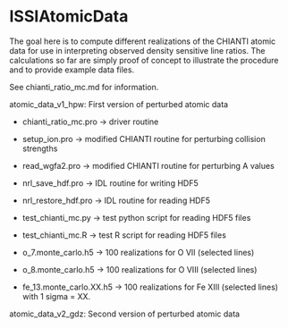 # ISSIAtomicData

The goal here is to compute different realizations of the CHIANTI atomic data for use in
interpreting observed density sensitive line ratios. The calculations so far are simply proof of
concept to illustrate the procedure and to provide example data files.

See chianti_ratio_mc.md for information.

atomic_data_v1_hpw: First version of perturbed atomic data

* chianti_ratio_mc.pro -> driver routine
* setup_ion.pro -> modified CHIANTI routine for perturbing collision strengths
* read_wgfa2.pro -> modified CHIANTI routine for perturbing A values
* nrl_save_hdf.pro -> IDL routine for writing HDF5
* nrl_restore_hdf.pro -> IDL routine for reading HDF5
* test_chianti_mc.py -> test python script for reading HDF5 files
* test_chianti_mc.R -> test R script for reading HDF5 files
* o_7.monte_carlo.h5 -> 100 realizations for O VII (selected lines)
* o_8.monte_carlo.h5 -> 100 realizations for O VIII (selected lines)

* fe_13.monte_carlo.XX.h5 -> 100 realizations for Fe XIII (selected lines) with 1 sigma = XX.

atomic_data_v2_gdz: Second version of perturbed atomic data
